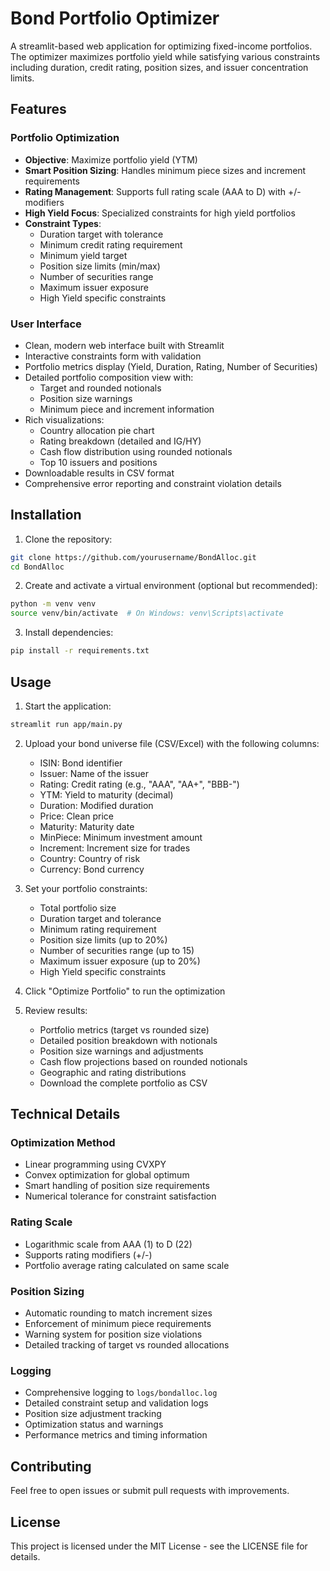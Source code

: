 # Bond Portfolio Optimizer

A streamlit-based web application for optimizing fixed-income portfolios. The optimizer maximizes portfolio yield while satisfying various constraints including duration, credit rating, position sizes, and issuer concentration limits.

## Features

### Portfolio Optimization
- **Objective**: Maximize portfolio yield (YTM)
- **Smart Position Sizing**: Handles minimum piece sizes and increment requirements
- **Rating Management**: Supports full rating scale (AAA to D) with +/- modifiers
- **High Yield Focus**: Specialized constraints for high yield portfolios
- **Constraint Types**:
  - Duration target with tolerance
  - Minimum credit rating requirement
  - Minimum yield target
  - Position size limits (min/max)
  - Number of securities range
  - Maximum issuer exposure
  - High Yield specific constraints

### User Interface
- Clean, modern web interface built with Streamlit
- Interactive constraints form with validation
- Portfolio metrics display (Yield, Duration, Rating, Number of Securities)
- Detailed portfolio composition view with:
  - Target and rounded notionals
  - Position size warnings
  - Minimum piece and increment information
- Rich visualizations:
  - Country allocation pie chart
  - Rating breakdown (detailed and IG/HY)
  - Cash flow distribution using rounded notionals
  - Top 10 issuers and positions
- Downloadable results in CSV format
- Comprehensive error reporting and constraint violation details

## Installation

1. Clone the repository:
```bash
git clone https://github.com/yourusername/BondAlloc.git
cd BondAlloc
```

2. Create and activate a virtual environment (optional but recommended):
```bash
python -m venv venv
source venv/bin/activate  # On Windows: venv\Scripts\activate
```

3. Install dependencies:
```bash
pip install -r requirements.txt
```

## Usage

1. Start the application:
```bash
streamlit run app/main.py
```

2. Upload your bond universe file (CSV/Excel) with the following columns:
   - ISIN: Bond identifier
   - Issuer: Name of the issuer
   - Rating: Credit rating (e.g., "AAA", "AA+", "BBB-")
   - YTM: Yield to maturity (decimal)
   - Duration: Modified duration
   - Price: Clean price
   - Maturity: Maturity date
   - MinPiece: Minimum investment amount
   - Increment: Increment size for trades
   - Country: Country of risk
   - Currency: Bond currency

3. Set your portfolio constraints:
   - Total portfolio size
   - Duration target and tolerance
   - Minimum rating requirement
   - Position size limits (up to 20%)
   - Number of securities range (up to 15)
   - Maximum issuer exposure (up to 20%)
   - High Yield specific constraints

4. Click "Optimize Portfolio" to run the optimization

5. Review results:
   - Portfolio metrics (target vs rounded size)
   - Detailed position breakdown with notionals
   - Position size warnings and adjustments
   - Cash flow projections based on rounded notionals
   - Geographic and rating distributions
   - Download the complete portfolio as CSV

## Technical Details

### Optimization Method
- Linear programming using CVXPY
- Convex optimization for global optimum
- Smart handling of position size requirements
- Numerical tolerance for constraint satisfaction

### Rating Scale
- Logarithmic scale from AAA (1) to D (22)
- Supports rating modifiers (+/-)
- Portfolio average rating calculated on same scale

### Position Sizing
- Automatic rounding to match increment sizes
- Enforcement of minimum piece requirements
- Warning system for position size violations
- Detailed tracking of target vs rounded allocations

### Logging
- Comprehensive logging to `logs/bondalloc.log`
- Detailed constraint setup and validation logs
- Position size adjustment tracking
- Optimization status and warnings
- Performance metrics and timing information

## Contributing

Feel free to open issues or submit pull requests with improvements.

## License

This project is licensed under the MIT License - see the LICENSE file for details.
